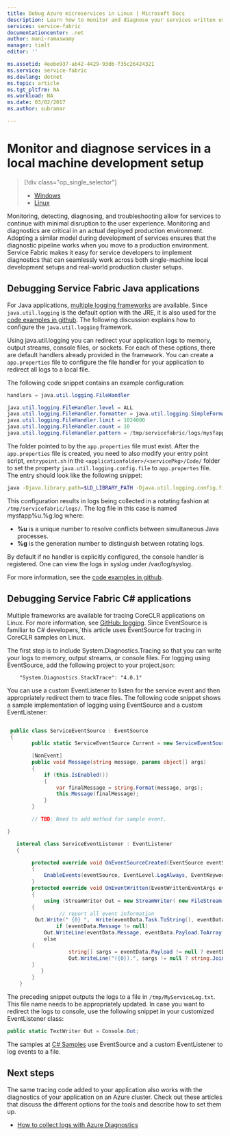 ```yaml
---
title: Debug Azure microservices in Linux | Microsoft Docs
description: Learn how to monitor and diagnose your services written using Azure Service Fabric on a local development machine.
services: service-fabric
documentationcenter: .net
author: mani-ramaswamy
manager: timlt
editor: ''

ms.assetid: 4eebe937-ab42-4429-93db-f35c26424321
ms.service: service-fabric
ms.devlang: dotnet
ms.topic: article
ms.tgt_pltfrm: NA
ms.workload: NA
ms.date: 03/02/2017
ms.author: subramar

---
```


# Monitor and diagnose services in a local machine development setup


> [!div class="op_single_selector"]
> * [Windows](service-fabric-diagnostics-how-to-monitor-and-diagnose-services-locally.md)
> * [Linux](service-fabric-diagnostics-how-to-monitor-and-diagnose-services-locally-linux.md)
>
>

Monitoring, detecting, diagnosing, and troubleshooting allow for services to continue with minimal disruption to the user experience. Monitoring and diagnostics are critical in an actual deployed production environment. Adopting a similar model during development of services ensures that the diagnostic pipeline works when you move to a production environment. Service Fabric makes it easy for service developers to implement diagnostics that can seamlessly work across both single-machine local development setups and real-world production cluster setups.


## Debugging Service Fabric Java applications

For Java applications, [multiple logging frameworks](http://en.wikipedia.org/wiki/Java_logging_framework) are available. Since `java.util.logging` is the default option with the JRE, it is also used for the [code examples in github](http://github.com/Azure-Samples/service-fabric-java-getting-started).  The following discussion explains how to configure the `java.util.logging` framework.

Using java.util.logging you can redirect your application logs to memory, output streams, console files, or sockets. For each of these options, there are default handlers already provided in the framework. You can create a `app.properties` file to configure the file handler for your application to redirect all logs to a local file.

The following code snippet contains an example configuration:

```java
handlers = java.util.logging.FileHandler

java.util.logging.FileHandler.level = ALL
java.util.logging.FileHandler.formatter = java.util.logging.SimpleFormatter
java.util.logging.FileHandler.limit = 1024000
java.util.logging.FileHandler.count = 10
java.util.logging.FileHandler.pattern = /tmp/servicefabric/logs/mysfapp%u.%g.log             
```

The folder pointed to by the `app.properties` file must exist. After the `app.properties` file is created, you need to also modify your entry point script, `entrypoint.sh` in the `<applicationfolder>/<servicePkg>/Code/` folder to set the property `java.util.logging.config.file` to `app.propertes` file. The entry should look like the following snippet:

```sh
java -Djava.library.path=$LD_LIBRARY_PATH -Djava.util.logging.config.file=<path to app.properties> -jar <service name>.jar
```


This configuration results in logs being collected in a rotating fashion at `/tmp/servicefabric/logs/`. The log file in this case is named mysfapp%u.%g.log where:
* **%u** is a unique number to resolve conflicts between simultaneous Java processes.
* **%g** is the generation number to distinguish between rotating logs.

By default if no handler is explicitly configured, the console handler is registered. One can view the logs in syslog under /var/log/syslog.

For more information, see the [code examples in github](http://github.com/Azure-Samples/service-fabric-java-getting-started).  


## Debugging Service Fabric C# applications


Multiple frameworks are available for tracing CoreCLR applications on Linux. For more information, see [GitHub: logging](http:/github.com/aspnet/logging).  Since EventSource is familiar to C# developers,`this article uses EventSource for tracing in CoreCLR samples on Linux.

The first step is to include System.Diagnostics.Tracing so that you can write your logs to memory, output streams, or console files.  For logging using EventSource, add the following project to your project.json:

```
    "System.Diagnostics.StackTrace": "4.0.1"
```

You can use a custom EventListener to listen for the service event and then appropriately redirect them to trace files. The following code snippet shows a sample implementation of logging using EventSource and a custom EventListener:


```csharp

 public class ServiceEventSource : EventSource
 {
        public static ServiceEventSource Current = new ServiceEventSource();

        [NonEvent]
        public void Message(string message, params object[] args)
        {
            if (this.IsEnabled())
            {
                var finalMessage = string.Format(message, args);
                this.Message(finalMessage);
            }
        }

        // TBD: Need to add method for sample event.

}

```


```csharp
   internal class ServiceEventListener : EventListener
   {

        protected override void OnEventSourceCreated(EventSource eventSource)
        {
            EnableEvents(eventSource, EventLevel.LogAlways, EventKeywords.All);
        }
        protected override void OnEventWritten(EventWrittenEventArgs eventData)
        {
            using (StreamWriter Out = new StreamWriter( new FileStream("/tmp/MyServiceLog.txt", FileMode.Append)))           
	    { 
                 // report all event information               
 		 Out.Write(" {0} ",  Write(eventData.Task.ToString(), eventData.EventName, eventData.EventId.ToString(), eventData.Level,""));
                if (eventData.Message != null)              
		    Out.WriteLine(eventData.Message, eventData.Payload.ToArray());              
	        else             
		{ 
	                string[] sargs = eventData.Payload != null ? eventData.Payload.Select(o => o.ToString()).ToArray() : null; 
	                Out.WriteLine("({0}).", sargs != null ? string.Join(", ", sargs) : "");             
		}
           }
        }
    }
```


The preceding snippet outputs the logs to a file in `/tmp/MyServiceLog.txt`. This file name needs to be appropriately updated. In case you want to redirect the logs to console, use the following snippet in your customized EventListener class:

```csharp
public static TextWriter Out = Console.Out;
```

The samples at [C# Samples](https://github.com/Azure-Samples/service-fabric-dotnet-core-getting-started) use EventSource and a custom EventListener to log events to a file.



## Next steps
The same tracing code added to your application also works with the diagnostics of your application on an Azure cluster. Check out these articles that discuss the different options for the tools and describe how to set them up.
* [How to collect logs with Azure Diagnostics](service-fabric-diagnostics-how-to-setup-lad.md)
